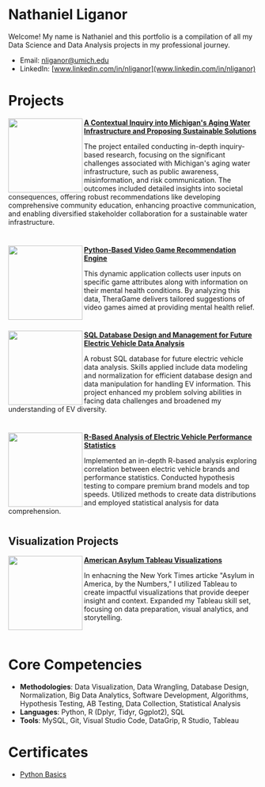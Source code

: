 # Nathaniel Liganor
Welcome! My name is Nathaniel and this portfolio is a compilation of all my Data Science and Data Analysis projects in my professional journey.

* Email: [nliganor@umich.edu](nliganor@umich.edu)
* LinkedIn: [www.linkedin.com/in/nliganor](www.linkedin.com/in/nliganor)

# Projects

<img align="left" width="150" height="150" src="https://github.com/nathanielliganor/Portfolio/blob/main/DALL%C2%B7E%202024-01-23%2016.33.02%20-%20a%20waterfall%20with%20clear%20blue%20water%2C%2050%20mm%20photograph.png"> **[A Contextual Inquiry into Michigan's Aging Water Infrastructure and Proposing Sustainable Solutions](https://github.com/nathanielliganor/contextual-inquiry)**

The project entailed conducting in-depth inquiry-based research, focusing on the significant challenges associated with Michigan's aging water infrastructure, such as public awareness, misinformation, and risk communication. The outcomes included detailed insights into societal consequences, offering robust recommendations like developing comprehensive community education, enhancing proactive communication, and enabling diversified stakeholder collaboration for a sustainable water infrastructure.

#

<img align="left" width="150" height="150" src="https://github.com/nathanielliganor/Portfolio/blob/main/DALL%C2%B7E%202023-12-02%2020.32.21%20-%203D%20render%20of%20a%20small%20white%20video%20game%20controller%20in%20a%20light%20blue%20room.png"> **[Python-Based Video Game Recommendation Engine](https://github.com/nathanielliganor/Video-Game-Recommendation)**

This dynamic application collects user inputs on specific game attributes along with information on their mental health conditions. By analyzing this data, TheraGame delivers tailored suggestions of video games aimed at providing mental health relief.

#

<img align="left" width="150" height="150" src="https://github.com/nathanielliganor/Portfolio/blob/main/DALL%C2%B7E%202023-12-02%2020.37.55%20-%20a%20macro%2035mm%20photograph%20of%20an%20electric%20vehicle%20in%20San%20Francisco%2C%20it%20is%20parked%20next%20to%20a%20charging%20station%2C%20digital%20art.png"> **[SQL Database Design and Management for Future Electric Vehicle Data Analysis](https://github.com/nathanielliganor/EV-Insights)**

A robust SQL database for future electric vehicle data analysis. Skills applied include data modeling and normalization for efficient database design and data manipulation for handling EV information. This project enhanced my problem solving abilities in facing data challenges and broadened my understanding of EV diversity.

#

<img align="left" width="150" height="150" src="https://github.com/nathanielliganor/Portfolio/blob/main/DALL%C2%B7E%202023-12-02%2020.44.08%20-%20an%20luxury%20electric%20vehicle%20in%20a%20light%20blue%20and%20white%20raceway%2C%2050%20mm%20photograph.png"> **[R-Based Analysis of Electric Vehicle Performance Statistics](https://github.com/nathanielliganor/behindthespeed)**

Implemented an in-depth R-based analysis exploring correlation between electric vehicle brands and performance statistics. Conducted hypothesis testing to compare premium brand models and top speeds. Utilized methods to create data distributions and employed statistical analysis for data comprehension.

#

## Visualization Projects

<img align="left" width="150" height="150" src="https://github.com/nathanielliganor/Portfolio/blob/main/DALL%C2%B7E%202024-02-28%2022.50.25%20-%20a%20bar%20graph%20with%20a%20line%20going%20through%20the%20bars%20in%20a%20blue%20and%20white%20color%20palette%2C%20digital%20art.png"> **[American Asylum Tableau Visualizations](https://github.com/nathanielliganor/static-viz-project/tree/main)**

In enhacning the New York Times articke "Asylum in America, by the Numbers," I utilized Tableau to create impactful visualizations that provide deeper insight and context. Expanded my Tableau skill set, focusing on data preparation, visual analytics, and storytelling.

<br />

# Core Competencies

- **Methodologies**: Data Visualization, Data Wrangling, Database Design, Normalization, Big Data Analytics, Software Development, Algorithms, Hypothesis Testing, AB Testing, Data Collection, Statistical Analysis
- **Languages**: Python, R (Dplyr, Tidyr, Ggplot2), SQL
- **Tools**: MySQL, Git, Visual Studio Code, DataGrip, R Studio, Tableau

# Certificates

- [Python Basics](https://coursera.org/share/ae9589c023ed5c26fe2978d10058c23c)

